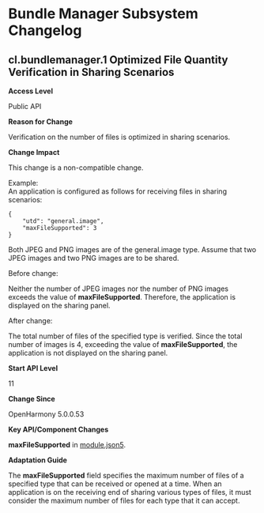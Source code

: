 # Bundle Manager Subsystem Changelog

## cl.bundlemanager.1 Optimized File Quantity Verification in Sharing Scenarios

**Access Level**

Public API

**Reason for Change**

Verification on the number of files is optimized in sharing scenarios.

**Change Impact**

This change is a non-compatible change.

Example:<br>
An application is configured as follows for receiving files in sharing scenarios:

```
{
    "utd": "general.image",
    "maxFileSupported": 3
}
````
Both JPEG and PNG images are of the general.image type. Assume that two JPEG images and two PNG images are to be shared.

Before change:

Neither the number of JPEG images nor the number of PNG images exceeds the value of **maxFileSupported**. Therefore, the application is displayed on the sharing panel.

After change:

The total number of files of the specified type is verified. Since the total number of images is 4, exceeding the value of **maxFileSupported**, the application is not displayed on the sharing panel.

**Start API Level**

11

**Change Since**

OpenHarmony 5.0.0.53

**Key API/Component Changes**

**maxFileSupported** in [module.json5](https://gitee.com/openharmony/docs/blob/master/en/application-dev/quick-start/module-configuration-file.md#skills).

**Adaptation Guide**

The **maxFileSupported** field specifies the maximum number of files of a specified type that can be received or opened at a time. When an application is on the receiving end of sharing various types of files, it must consider the maximum number of files for each type that it can accept.
